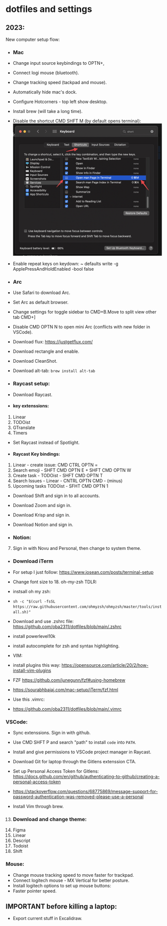 # dotfiles and settings

## 2023:

New computer setup flow:

- ### Mac
- Change input source keybindings to OPTN+,
- Connect logi mouse (bluetooth).
- Change tracking speed (tackpad and mouse).
- Automatically hide mac's dock.
- Configure Hotcorners - top left show desktop.
- Install brew (will take a long time).
- Disable the shortcut CMD SHFT M (by default opens terminal):
  ![disable the Mac's default shortcut](disableMacTerminalShortcut.png)
- Enable repeat keys on keydown:
  ~ defaults write -g ApplePressAndHoldEnabled -bool false

- ### Arc
- Use Safari to download Arc.
- Set Arc as default browser.
- Change settings for toggle sidebar to CMD+B.Move to split view other tab CMD+]
- Disable CMD OPTN N to open mini Arc (conflicts with new folder in VSCode).

- Download flux: https://justgetflux.com/

- Download rectangle and enable.

- Download CleanShot.

- Download alt-tab: `brew install alt-tab`  

- ### Raycast setup:
- Download Raycast.
- #### key extenssions:

1. Linear
2. TODOist
3. GTranslate
4. Timers

- Set Raycast instead of Spotlight.
- #### Raycast Key bindings:

1. Linear - create issue: CMD CTRL OPTN =
2. Search emoji - SHFT CMD OPTN E + SHFT CMD OPTN W
3. Create task - TODOist - SHFT CMD OPTN T
4. Search Issues - Linear - CNTRL OPTN CMD - (minus)
5. Upcoming tasks TODOist - SFHT CMD OPTN 1

- Download Shift and sign in to all accounts.

- Download Zoom and sign in.

- Download Krisp and sign in.

- Download Notion and sign in.

- ### Notion:

7. Sign in with Novu and Personal, then change to system theme.

- ### Download iTerm
- For setup I just follow: https://www.josean.com/posts/terminal-setup
- Change font size to 18.
  oh-my-zsh TDLR:
- instsall oh my zsh:
- `sh -c "$(curl -fsSL https://raw.githubusercontent.com/ohmyzsh/ohmyzsh/master/tools/install.sh)"`
- Download and use .zshrc file:
  https://github.com/oba2311/dotfiles/blob/main/.zshrc

- install powerlevel10k
- install autocomplete for zsh and syntax highlighting.

- VIM:
- install plugins this way: https://opensource.com/article/20/2/how-install-vim-plugins
- FZF https://github.com/junegunn/fzf#using-homebrew
- https://sourabhbajaj.com/mac-setup/iTerm/fzf.html


- Use this .vimrc:
- https://github.com/oba2311/dotfiles/blob/main/.vimrc

### VSCode:

- Sync extenssions. Sign in with github.
- Use CMD SHFT P and search "path" to install `code` into `PATH`.
- Install and give permissions to VSCode project manager in Raycast.
- Download Git for laptop through the Gitlens extenssion CTA.
- Set up Personal Access Token for Gitlens: https://docs.github.com/en/github/authenticating-to-github/creating-a-personal-access-token
- https://stackoverflow.com/questions/68775869/message-support-for-password-authentication-was-removed-please-use-a-personal

- Install Vim through brew.

13. ### Download and change theme:
14. Figma
15. Linear
16. Descript
17. Todoist
18. Shift

### Mouse:

- Change mouse tracking speed to move faster for trackpad.
- Connect logitech mouse - MX Vertical for better posture.
- Install logitech options to set up mouse buttons:
- Faster pointer speed.

## IMPORTANT before killing a laptop:

- Export current stuff in Excalidraw.
